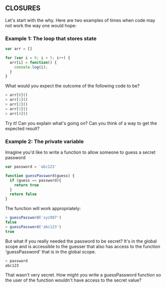 ## CLOSURES
Let's start with the why. Here are two examples of times when code may not work the way one would hope:

### Example 1: The loop that stores state
```javascript
var arr = []

for (var i = 0; i < 5; i++) {
  arr[i] = function() {
    console.log(i);
  }
}
```

What would you expect the outcome of the following code to be?
```javascript
> arr[0]()
> arr[1]()
> arr[2]()
> arr[3]()
> arr[4]()
```

Try it! Can you explain what's going on? Can you think of a way to get the expected result?

### Example 2: The private variable
Imagine you'd like to write a function to allow someone to guess a secret password

```javascript
var password = 'abc123'

function guessPassword(guess) {
  if (guess == password){ 
    return true
  }
  return false
}
```

The function will work appropriately: 

```javascript
> guessPassword('xyz987')
false
> guessPassword('abc123')
true
```

But what if you really needed the password to be secret? It's in the global scope and is accessible to the guesser that also has access to the function 'guessPassword' that is in the global scope. 

```javascript
> password
abc123
```

That wasn't very secret. How might you write a guessPassword function so the user of the function wouldn't have access to the secret value? 


